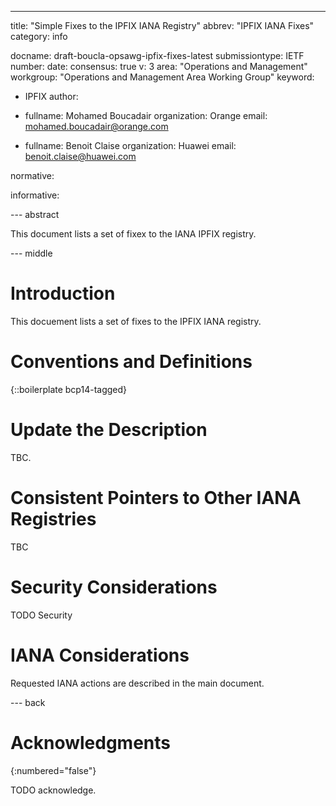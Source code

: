 ---
title: "Simple Fixes to the IPFIX IANA Registry"
abbrev: "IPFIX IANA Fixes"
category: info

docname: draft-boucla-opsawg-ipfix-fixes-latest
submissiontype: IETF
number:
date:
consensus: true
v: 3
area: "Operations and Management"
workgroup: "Operations and Management Area Working Group"
keyword:
 - IPFIX
author:
 -
    fullname: Mohamed Boucadair
    organization: Orange
    email: mohamed.boucadair@orange.com

 -
    fullname: Benoit Claise
    organization: Huawei
    email: benoit.claise@huawei.com
    
normative:

informative:


--- abstract

This document lists a set of fixex to the IANA IPFIX registry.


--- middle

# Introduction

This docuement lists a set of fixes to the IPFIX IANA registry.


# Conventions and Definitions

{::boilerplate bcp14-tagged}

# Update the Description

TBC.

# Consistent Pointers to Other IANA Registries

TBC

# Security Considerations

TODO Security


# IANA Considerations

Requested IANA actions are described in the main document.


--- back

# Acknowledgments
{:numbered="false"}

TODO acknowledge.
